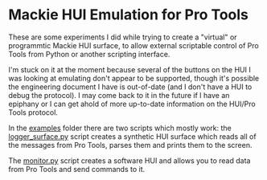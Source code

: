 # Mackie HUI Emulation for Pro Tools

These are some experiments I did while trying to create a "virtual" or 
programmtic Mackie HUI surface, to allow external scriptable control of
Pro Tools from Python or another scripting interface.

I'm stuck on it at the moment because several of the buttons on the HUI
I was looking at emulating don't appear to be supported, though it's possible
the engineering document I have is out-of-date (and I don't have a HUI to 
debug the protocol). I may come back to it in the future if I have an epiphany
or I can get ahold of more up-to-date information on the HUI/Pro Tools 
protocol.

In the [examples](examples) folder there are two scripts which mostly work: the
[logger_surface.py](examples/logger_surface.py) script creates a synthetic HUI
surface which reads all of the messages from Pro Tools, parses them and prints
them to the screen. 

The [monitor.py](examples/monitor.py) script creates a software HUI and allows
you to read data from Pro Tools and send commands to it.
